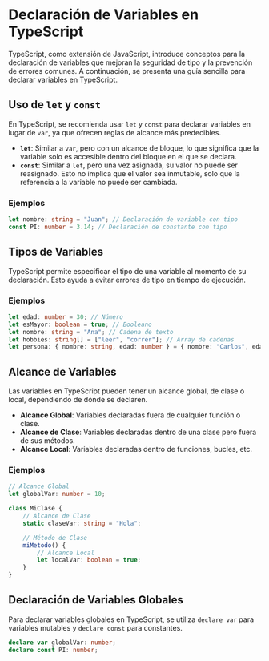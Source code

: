 # Declaración de Variables en TypeScript

TypeScript, como extensión de JavaScript, introduce conceptos para la declaración de variables que mejoran la seguridad de tipo y la prevención de errores comunes. A continuación, se presenta una guía sencilla para declarar variables en TypeScript.

## Uso de `let` y `const`

En TypeScript, se recomienda usar `let` y `const` para declarar variables en lugar de `var`, ya que ofrecen reglas de alcance más predecibles.

- **`let`**: Similar a `var`, pero con un alcance de bloque, lo que significa que la variable solo es accesible dentro del bloque en el que se declara.
- **`const`**: Similar a `let`, pero una vez asignada, su valor no puede ser reasignado. Esto no implica que el valor sea inmutable, solo que la referencia a la variable no puede ser cambiada.

### Ejemplos

```typescript
let nombre: string = "Juan"; // Declaración de variable con tipo
const PI: number = 3.14; // Declaración de constante con tipo
```

## Tipos de Variables

TypeScript permite especificar el tipo de una variable al momento de su declaración. Esto ayuda a evitar errores de tipo en tiempo de ejecución.

### Ejemplos

```typescript
let edad: number = 30; // Número
let esMayor: boolean = true; // Booleano
let nombre: string = "Ana"; // Cadena de texto
let hobbies: string[] = ["leer", "correr"]; // Array de cadenas
let persona: { nombre: string, edad: number } = { nombre: "Carlos", edad: 25 }; // Objeto
```

## Alcance de Variables

Las variables en TypeScript pueden tener un alcance global, de clase o local, dependiendo de dónde se declaren.

- **Alcance Global**: Variables declaradas fuera de cualquier función o clase.
- **Alcance de Clase**: Variables declaradas dentro de una clase pero fuera de sus métodos.
- **Alcance Local**: Variables declaradas dentro de funciones, bucles, etc.

### Ejemplos

```typescript
// Alcance Global
let globalVar: number = 10;

class MiClase {
    // Alcance de Clase
    static claseVar: string = "Hola";

    // Método de Clase
    miMetodo() {
        // Alcance Local
        let localVar: boolean = true;
    }
}
```

## Declaración de Variables Globales

Para declarar variables globales en TypeScript, se utiliza `declare var` para variables mutables y `declare const` para constantes.

```typescript
declare var globalVar: number;
declare const PI: number;
```